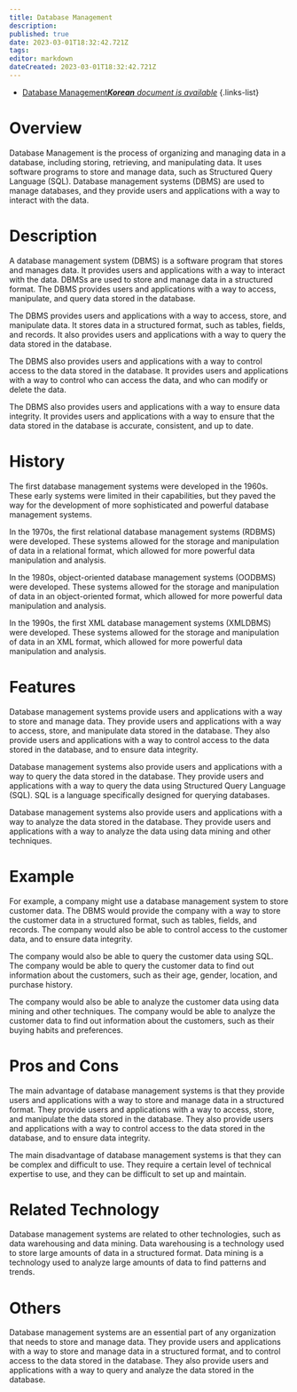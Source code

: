 ```yaml
---
title: Database Management
description: 
published: true
date: 2023-03-01T18:32:42.721Z
tags: 
editor: markdown
dateCreated: 2023-03-01T18:32:42.721Z
---
```


- [Database Management***Korean** document is available*](/ko/Knowledge-base/Dictionary/database-management)
{.links-list}


# Overview
Database Management is the process of organizing and managing data in a database, including storing, retrieving, and manipulating data. It uses software programs to store and manage data, such as Structured Query Language (SQL). Database management systems (DBMS) are used to manage databases, and they provide users and applications with a way to interact with the data.

# Description
A database management system (DBMS) is a software program that stores and manages data. It provides users and applications with a way to interact with the data. DBMSs are used to store and manage data in a structured format. The DBMS provides users and applications with a way to access, manipulate, and query data stored in the database.

The DBMS provides users and applications with a way to access, store, and manipulate data. It stores data in a structured format, such as tables, fields, and records. It also provides users and applications with a way to query the data stored in the database.

The DBMS also provides users and applications with a way to control access to the data stored in the database. It provides users and applications with a way to control who can access the data, and who can modify or delete the data.

The DBMS also provides users and applications with a way to ensure data integrity. It provides users and applications with a way to ensure that the data stored in the database is accurate, consistent, and up to date.

# History
The first database management systems were developed in the 1960s. These early systems were limited in their capabilities, but they paved the way for the development of more sophisticated and powerful database management systems.

In the 1970s, the first relational database management systems (RDBMS) were developed. These systems allowed for the storage and manipulation of data in a relational format, which allowed for more powerful data manipulation and analysis.

In the 1980s, object-oriented database management systems (OODBMS) were developed. These systems allowed for the storage and manipulation of data in an object-oriented format, which allowed for more powerful data manipulation and analysis.

In the 1990s, the first XML database management systems (XMLDBMS) were developed. These systems allowed for the storage and manipulation of data in an XML format, which allowed for more powerful data manipulation and analysis.

# Features
Database management systems provide users and applications with a way to store and manage data. They provide users and applications with a way to access, store, and manipulate data stored in the database. They also provide users and applications with a way to control access to the data stored in the database, and to ensure data integrity.

Database management systems also provide users and applications with a way to query the data stored in the database. They provide users and applications with a way to query the data using Structured Query Language (SQL). SQL is a language specifically designed for querying databases.

Database management systems also provide users and applications with a way to analyze the data stored in the database. They provide users and applications with a way to analyze the data using data mining and other techniques.

# Example
For example, a company might use a database management system to store customer data. The DBMS would provide the company with a way to store the customer data in a structured format, such as tables, fields, and records. The company would also be able to control access to the customer data, and to ensure data integrity.

The company would also be able to query the customer data using SQL. The company would be able to query the customer data to find out information about the customers, such as their age, gender, location, and purchase history.

The company would also be able to analyze the customer data using data mining and other techniques. The company would be able to analyze the customer data to find out information about the customers, such as their buying habits and preferences.

# Pros and Cons
The main advantage of database management systems is that they provide users and applications with a way to store and manage data in a structured format. They provide users and applications with a way to access, store, and manipulate the data stored in the database. They also provide users and applications with a way to control access to the data stored in the database, and to ensure data integrity.

The main disadvantage of database management systems is that they can be complex and difficult to use. They require a certain level of technical expertise to use, and they can be difficult to set up and maintain.

# Related Technology
Database management systems are related to other technologies, such as data warehousing and data mining. Data warehousing is a technology used to store large amounts of data in a structured format. Data mining is a technology used to analyze large amounts of data to find patterns and trends.

# Others
Database management systems are an essential part of any organization that needs to store and manage data. They provide users and applications with a way to store and manage data in a structured format, and to control access to the data stored in the database. They also provide users and applications with a way to query and analyze the data stored in the database.